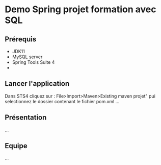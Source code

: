# Demo Spring projet formation avec SQL

## Prérequis
- JDK11
- MySQL server
- Spring Tools Suite 4
-
## Lancer l'application
Dans STS4 cliquez sur :
File>Import>Maven>Existing maven
projet" pui selectionnez le 
dossier contenant le fichier pom.xml
...

## Présentation
...

## Equipe
...